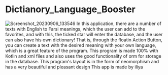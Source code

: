 # Dictianory_Language_Booster

![Screenshot_20230906_133546](https://github.com/amoozeshbebin/Dictianory_Language_Booster/assets/93281649/44d0a89a-ffef-4a2d-9dbb-8e1dde4ce756)
In this application, there are a number of texts with English to Farsi meanings, which the user can add to the favorites, and with this, the ticked star will enter the database, and the user can also have his own dictionary! That is, through the floatin Action Button, you can create a text with the desired meaning with your own language, which is a great feature of the program.
This program is made 100% with Kotlin and xml files and also uses the good functionality of orm for storage in the database.
This program's layout is in the form of neomorphism and has a very beautiful and pleasant design
This app is made by iliya
